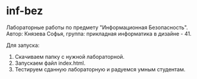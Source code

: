 # inf-bez
Лабораторные работы по предмету "Информационная Безопасность".
Автор: Князева Софья, группа: прикладная информатика в дизайне - 41. 

Для запуска:
1. Скачиваем папку с нужной лабораторной.
2. Запускаем файл index.html.
3. Тестируем сданную лабораторную и радуемся умным студентам. 
